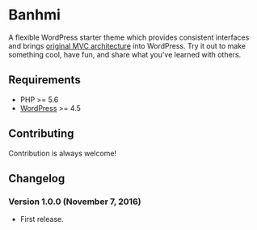 # Banhmi
A flexible WordPress starter theme which provides consistent interfaces and brings [original MVC architecture](http://c2.com/cgi/wiki?ModelViewControllerHistory) into WordPress. Try it out to make something cool, have fun, and share what you've learned with others.

## Requirements
- PHP >= 5.6
- [WordPress](https://wordpress.org) >= 4.5

## Contributing
Contribution is always welcome!

## Changelog

### Version 1.0.0 (November 7, 2016)
- First release.
